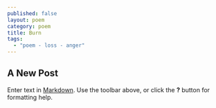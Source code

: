 ```yaml
---
published: false
layout: poem
category: poem
title: Burn
tags: 
  - "poem - loss - anger"
---
```


## A New Post

Enter text in [Markdown](http://daringfireball.net/projects/markdown/). Use the toolbar above, or click the **?** button for formatting help.
